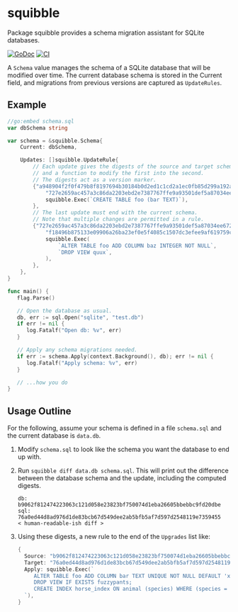 # squibble

Package squibble provides a schema migration assistant for SQLite databases.

[![GoDoc](https://img.shields.io/static/v1?label=godoc&message=reference&color=white)](https://pkg.go.dev/github.com/tailscale/squibble)
[![CI](https://github.com/tailscale/squibble/actions/workflows/go-presubmit.yml/badge.svg?event=push&branch=main)](https://github.com/tailscale/squibble/actions/workflows/go-presubmit.yml)

A `Schema` value manages the schema of a SQLite database that will be modified
over time.  The current database schema is stored in the Current field, and
migrations from previous versions are captured as `UpdateRules`.

## Example

```go
//go:embed schema.sql
var dbSchema string

var schema = &squibble.Schema{
	Current: dbSchema,

	Updates: []squibble.UpdateRule{
		// Each update gives the digests of the source and target schemas,
		// and a function to modify the first into the second.
		// The digests act as a version marker.
		{"a948904f2f0f479b8f8197694b30184b0d2ed1c1cd2a1ec0fb85d299a192a447",
			"727e2659ac457a3c86da2203ebd2e7387767ffe9a93501def5a87034ee672750",
			squibble.Exec(`CREATE TABLE foo (bar TEXT)`),
		},
		// The last update must end with the current schema.
		// Note that multiple changes are permitted in a rule.
		{"727e2659ac457a3c86da2203ebd2e7387767ffe9a93501def5a87034ee672750",
			"f18496b875133e09906a26ba23ef0e5f4085c1507dc3efee9af619759cb0fafe",
			squibble.Exec(
				`ALTER TABLE foo ADD COLUMN baz INTEGER NOT NULL`,
				`DROP VIEW quux`,
			),
		},
	},
}

func main() {
   flag.Parse()

   // Open the database as usual.
   db, err := sql.Open("sqlite", "test.db")
   if err != nil {
      log.Fatalf("Open db: %v", err)
   }

   // Apply any schema migrations needed.
   if err := schema.Apply(context.Background(), db); err != nil {
      log.Fatalf("Apply schema: %v", err)
   }

   // ...how you do
}
```

## Usage Outline

For the following, assume your schema is defined in a file `schema.sql` and the
current database is `data.db`.

1. Modify `schema.sql` to look like the schema you want the database to end up
   with.

2. Run `squibble diff data.db schema.sql`. This will print out the difference
   between the database schema and the update, including the computed digests.

   ```
   db:  b9062f812474223063c121d058e23823bf750074d1eba26605bbebbc9fd20dbe
   sql: 76a0ed44d8ad976d1de83bcb67d549dee2ab5bfb5af7d597d2548119e7359455
   < human-readable-ish diff >
   ```

3. Using these digests, a new rule to the end of the `Upgrades` list like:

   ```go
   {
     Source: "b9062f812474223063c121d058e23823bf750074d1eba26605bbebbc9fd20dbe",  // from the db
     Target: "76a0ed44d8ad976d1de83bcb67d549dee2ab5bfb5af7d597d2548119e7359455",  // from the schema
     Apply: squibble.Exec(`
        ALTER TABLE foo ADD COLUMN bar TEXT UNIQUE NOT NULL DEFAULT 'xyzzy';
        DROP VIEW IF EXISTS fuzzypants;
        CREATE INDEX horse_index ON animal (species) WHERE (species = 'horse');
     `),
   }
   ```

